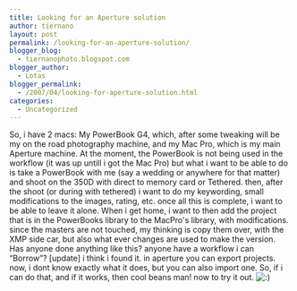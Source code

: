 ```yaml
---
title: Looking for an Aperture solution
author: tiernano
layout: post
permalink: /looking-for-an-aperture-solution/
blogger_blog:
  - tiernanophoto.blogspot.com
blogger_author:
  - Lotas
blogger_permalink:
  - /2007/04/looking-for-aperture-solution.html
categories:
  - Uncategorized
---
```

So, i have 2 macs: My PowerBook G4, which, after some tweaking will be my on the road photography machine, and my Mac Pro, which is my main Aperture machine. At the moment, the PowerBook is not being used in the workflow (it was up untill i got the Mac Pro) but what i want to be able to do is take a PowerBook with me (say a wedding or anywhere for that matter) and shoot on the 350D with direct to memory card or Tethered. then, after the shoot (or during with tethered) i want to do my keywording, small modifications to the images, rating, etc. once all this is complete, i want to be able to leave it alone. When i get home, i want to then add the project that is in the PowerBooks library to the MacPro's library, with modifications. since the masters are not touched, my thinking is copy them over, with the XMP side car, but also what ever changes are used to make the version. Has anyone done anything like this? anyone have a workflow i can &#8220;Borrow&#8221;? [update] i think i found it. in aperture you can export projects. now, i dont know exactly what it does, but you can also import one. So, if i can do that, and if it works, then cool beans man! now to try it out. <img src="http://www.geekphotographer.com/wp-includes/images/smilies/icon_smile.gif" alt=":)" class="wp-smiley" />